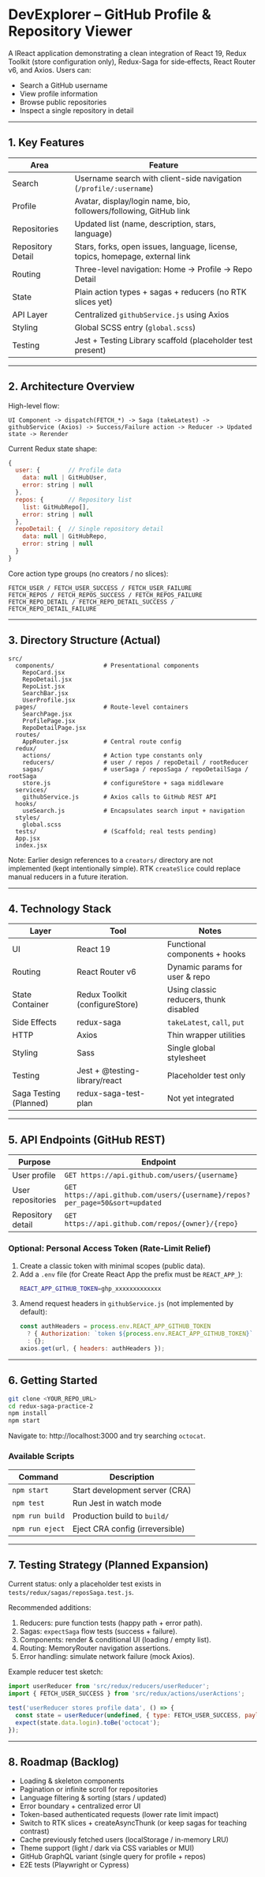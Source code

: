 # DevExplorer – GitHub Profile & Repository Viewer

A lReact application demonstrating a clean integration of React 19, Redux Toolkit (store configuration only), Redux-Saga for side‑effects, React Router v6, and Axios. Users can:

- Search a GitHub username
- View profile information
- Browse public repositories
- Inspect a single repository in detail

---
## 1. Key Features

| Area | Feature |
| ---- | ------- |
| Search | Username search with client-side navigation (`/profile/:username`) |
| Profile | Avatar, display/login name, bio, followers/following, GitHub link |
| Repositories | Updated list (name, description, stars, language) |
| Repository Detail | Stars, forks, open issues, language, license, topics, homepage, external link |
| Routing | Three-level navigation: Home → Profile → Repo Detail |
| State | Plain action types + sagas + reducers (no RTK slices yet) |
| API Layer | Centralized `githubService.js` using Axios |
| Styling | Global SCSS entry (`global.scss`) |
| Testing | Jest + Testing Library scaffold (placeholder test present) |

---
## 2. Architecture Overview

High-level flow:
```
UI Component -> dispatch(FETCH_*) -> Saga (takeLatest) -> githubService (Axios) -> Success/Failure action -> Reducer -> Updated state -> Rerender
```

Current Redux state shape:
```js
{
  user: {        // Profile data
    data: null | GitHubUser,
    error: string | null
  },
  repos: {       // Repository list
    list: GitHubRepo[],
    error: string | null
  },
  repoDetail: {  // Single repository detail
    data: null | GitHubRepo,
    error: string | null
  }
}
```

Core action type groups (no creators / no slices):
```
FETCH_USER / FETCH_USER_SUCCESS / FETCH_USER_FAILURE
FETCH_REPOS / FETCH_REPOS_SUCCESS / FETCH_REPOS_FAILURE
FETCH_REPO_DETAIL / FETCH_REPO_DETAIL_SUCCESS / FETCH_REPO_DETAIL_FAILURE
```

---
## 3. Directory Structure (Actual)
```
src/
  components/              # Presentational components
    RepoCard.jsx
    RepoDetail.jsx
    RepoList.jsx
    SearchBar.jsx
    UserProfile.jsx
  pages/                   # Route-level containers
    SearchPage.jsx
    ProfilePage.jsx
    RepoDetailPage.jsx
  routes/
    AppRouter.jsx          # Central route config
  redux/
    actions/               # Action type constants only
    reducers/              # user / repos / repoDetail / rootReducer
    sagas/                 # userSaga / reposSaga / repoDetailSaga / rootSaga
    store.js               # configureStore + saga middleware
  services/
    githubService.js       # Axios calls to GitHub REST API
  hooks/
    useSearch.js           # Encapsulates search input + navigation
  styles/
    global.scss
  tests/                   # (Scaffold; real tests pending)
  App.jsx
  index.jsx
```
Note: Earlier design references to a `creators/` directory are not implemented (kept intentionally simple). RTK `createSlice` could replace manual reducers in a future iteration.

---
## 4. Technology Stack

| Layer | Tool | Notes |
| ----- | ---- | ----- |
| UI | React 19 | Functional components + hooks |
| Routing | React Router v6 | Dynamic params for user & repo |
| State Container | Redux Toolkit (configureStore) | Using classic reducers, thunk disabled |
| Side Effects | redux-saga | `takeLatest`, `call`, `put` |
| HTTP | Axios | Thin wrapper utilities |
| Styling | Sass | Single global stylesheet |
| Testing | Jest + @testing-library/react | Placeholder test only |
| Saga Testing (Planned) | redux-saga-test-plan | Not yet integrated |

---
## 5. API Endpoints (GitHub REST)

| Purpose | Endpoint |
| ------- | -------- |
| User profile | `GET https://api.github.com/users/{username}` |
| User repositories | `GET https://api.github.com/users/{username}/repos?per_page=50&sort=updated` |
| Repository detail | `GET https://api.github.com/repos/{owner}/{repo}` |

### Optional: Personal Access Token (Rate-Limit Relief)
1. Create a classic token with minimal scopes (public data).  
2. Add a `.env` file (for Create React App the prefix must be `REACT_APP_`):
   ```bash
   REACT_APP_GITHUB_TOKEN=ghp_xxxxxxxxxxxxx
   ```
3. Amend request headers in `githubService.js` (not implemented by default):
   ```js
   const authHeaders = process.env.REACT_APP_GITHUB_TOKEN
     ? { Authorization: `token ${process.env.REACT_APP_GITHUB_TOKEN}` }
     : {};
   axios.get(url, { headers: authHeaders });
   ```

---
## 6. Getting Started

```bash
git clone <YOUR_REPO_URL>
cd redux-saga-practice-2
npm install
npm start
```
Navigate to: http://localhost:3000 and try searching `octocat`.

### Available Scripts
| Command | Description |
| ------- | ----------- |
| `npm start` | Start development server (CRA) |
| `npm test` | Run Jest in watch mode |
| `npm run build` | Production build to `build/` |
| `npm run eject` | Eject CRA config (irreversible) |

---
## 7. Testing Strategy (Planned Expansion)
Current status: only a placeholder test exists in `tests/redux/sagas/reposSaga.test.js`.

Recommended additions:
1. Reducers: pure function tests (happy path + error path).  
2. Sagas: `expectSaga` flow tests (success + failure).  
3. Components: render & conditional UI (loading / empty list).  
4. Routing: MemoryRouter navigation assertions.  
5. Error handling: simulate network failure (mock Axios).  

Example reducer test sketch:
```js
import userReducer from 'src/redux/reducers/userReducer';
import { FETCH_USER_SUCCESS } from 'src/redux/actions/userActions';

test('userReducer stores profile data', () => {
  const state = userReducer(undefined, { type: FETCH_USER_SUCCESS, payload: { login: 'octocat' } });
  expect(state.data.login).toBe('octocat');
});
```

---
## 8. Roadmap (Backlog)
- Loading & skeleton components
- Pagination or infinite scroll for repositories
- Language filtering & sorting (stars / updated)
- Error boundary + centralized error UI
- Token-based authenticated requests (lower rate limit impact)
- Switch to RTK slices + createAsyncThunk (or keep sagas for teaching contrast)
- Cache previously fetched users (localStorage / in-memory LRU)
- Theme support (light / dark via CSS variables or MUI)
- GitHub GraphQL variant (single query for profile + repos)
- E2E tests (Playwright or Cypress)
